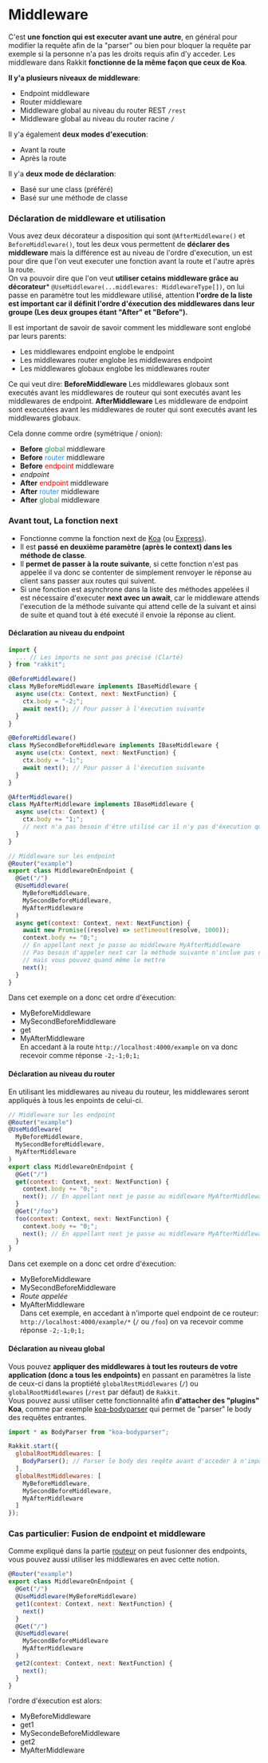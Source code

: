 # Middleware
C'est **une fonction qui est executer avant une autre**, en général pour modifier la requête afin de la "parser" ou bien pour bloquer la requête par exemple si la personne n'a pas les droits requis afin d'y acceder. Les middleware dans Rakkit **fonctionne de la même façon que ceux de Koa**.  

**Il y'a plusieurs niveaux de middleware**:
- Endpoint middleware
- Router middleware
- Middleware global au niveau du router REST `/rest`
- Middleware global au niveau du router racine `/`

Il y'a également **deux modes d'execution**:
- Avant la route
- Après la route

Il y'a **deux mode de déclaration**:
- Basé sur une class (préféré)
- Basé sur une méthode de classe

### Déclaration de middleware et utilisation
Vous avez deux décorateur a disposition qui sont `@AfterMiddleware()` et `BeforeMiddleware()`, tout les deux vous permettent de **déclarer des middleware** mais la différence est au niveau de l'ordre d'execution, un est pour dire que l'on veut executer une fonction avant la route et l'autre après la route.  
On va pouvoir dire que l'on veut **utiliser cetains middleware grâce au décorateur*** `@UseMiddleware(...middlewares: MiddlewareType[])`, on lui passe en paramètre tout les middleware utilisé, attention **l'ordre de la liste est important car il définit l'ordre d'éxecution des middlewares dans leur groupe (Les deux groupes étant "After" et "Before").**  

Il est important de savoir de savoir comment les middleware sont englobé par leurs parents:
- Les middlewares endpoint englobe le endpoint
- Les middlewares router englobe les middlewares endpoint
- Les middlewares globaux englobe les middlewares router

Ce qui veut dire:
**BeforeMiddleware**
Les middlewares globaux sont executés avant les middlewares de routeur qui sont executés avant les middlewares de endpoint.
**AfterMiddleware**
Les middleware de endpoint sont executées avant les middlewares de router qui sont executés avant les middlewares globaux.

Cela donne comme ordre (symétrique / onion):
- **Before** <span style="color:seagreen">global</span> middleware
- **Before** <span style="color:dodgerblue">router</span> middleware
- **Before** <span style="color:red">endpoint</span> middleware
- _endpoint_
- **After** <span style="color:red">endpoint</span> middleware
- **After** <span style="color:dodgerblue">router</span> middleware
- **After** <span style="color:seagreen">global</span> middleware

### Avant tout, La fonction next
- Fonctionne comme la fonction next de [Koa](https://koajs.com) (ou [Express](https://expressjs.com/fr/)).  
- Il est **passé en deuxième paramètre (après le context) dans les méthode de classe**.  
- Il **permet de passer à la route suivante**, si cette fonction n'est pas appelée il va donc se contenter de simplement renvoyer le réponse au client sans passer aux routes qui suivent.  
- Si une fonction est asynchrone dans la liste des méthodes appelées il est nécessaire d'executer **next avec un await**, car le middleware attends l'execution de la méthode suivante qui attend celle de la suivant et ainsi de suite et quand tout à été executé il envoie la réponse au client.

#### Déclaration au niveau du endpoint
```javascript
import {
  ... // Les imports ne sont pas précisé (Clarté)
} from "rakkit";

@BeforeMiddleware()
class MyBeforeMiddleware implements IBaseMiddleware {
  async use(ctx: Context, next: NextFunction) {
    ctx.body = "-2;";
    await next(); // Pour passer à l'éxecution suivante
  }
}

@BeforeMiddleware()
class MySecondBeforeMiddleware implements IBaseMiddleware {
  async use(ctx: Context, next: NextFunction) {
    ctx.body = "-1;";
    await next(); // Pour passer à l'éxecution suivante
  }
}

@AfterMiddleware()
class MyAfterMiddleware implements IBaseMiddleware {
  async use(ctx: Context) {
    ctx.body += "1;";
    // next n'a pas besoin d'être utilisé car il n'y pas d'éxecution qui suivent
  }
}

// Middleware sur les endpoint
@Router("example")
export class MiddlewareOnEndpoint {
  @Get("/")
  @UseMiddleware(
    MyBeforeMiddleware,
    MySecondBeforeMiddleware,
    MyAfterMiddleware
  )
  async get(context: Context, next: NextFunction) {
    await new Promise((resolve) => setTimeout(resolve, 1000));
    context.body += "0;";
    // En appellant next je passe au middleware MyAfterMiddleware
    // Pas besoin d'appeler next car la méthode suivante n'inclue pas de tâches asynchrone,
    // mais vous pouvez quand même le mettre
    next();
  }
}
```
Dans cet exemple on a donc cet ordre d'éxecution:
- MyBeforeMiddleware
- MySecondBeforeMiddleware
- get
- MyAfterMiddleware  
En accedant à la route `http://localhost:4000/example` on va donc recevoir comme réponse `-2;-1;0;1;`

#### Déclaration au niveau du router
En utilisant les middlewares au niveau du routeur, les middlewares seront appliqués à tous les enpoints de celui-ci.
```javascript
// Middleware sur les endpoint
@Router("example")
@UseMiddleware(
  MyBeforeMiddleware,
  MySecondBeforeMiddleware,
  MyAfterMiddleware
)
export class MiddlewareOnEndpoint {
  @Get("/")
  get(context: Context, next: NextFunction) {
    context.body += "0;";
    next(); // En appellant next je passe au middleware MyAfterMiddleware
  }
  @Get("/foo")
  foo(context: Context, next: NextFunction) {
    context.body += "0;";
    next(); // En appellant next je passe au middleware MyAfterMiddleware
  }
}
```
Dans cet exemple on a donc cet ordre d'éxecution:
- MyBeforeMiddleware
- MySecondBeforeMiddleware
- _Route appelée_
- MyAfterMiddleware  
Dans cet exemple, en accedant à n'importe quel endpoint de ce routeur: `http://localhost:4000/example/*` (`/` ou `/foo`) on va recevoir comme réponse `-2;-1;0;1;`

#### Déclaration au niveau global
Vous pouvez **appliquer des middlewares à tout les routeurs de votre application (donc a tous les endpoints)** en passant en paramètres la liste de ceux-ci dans la proptiété `globalRestMiddlewares` (`/`) ou `globalRootMiddlewares` (`/rest` par défaut) de `Rakkit`.  
Vous pouvez aussi utiliser cette fonctionnalité afin **d'attacher des "plugins" Koa**, comme par exemple [koa-bodyparser](https://github.com/koajs/bodyparser) qui permet de "parser" le body des requêtes entrantes.
```javascript
import * as BodyParser from "koa-bodyparser";

Rakkit.start({
  globalRootMiddlewares: [
    BodyParser(); // Parser le body des reqête avant d'acceder à n'importe quel autre méthode
  ],
  globalRestMiddlewares: [
    MyBeforeMiddleware,
    MySecondBeforeMiddleware,
    MyAfterMiddleware
  ]
});
```

### Cas particulier: Fusion de endpoint et middleware
Comme expliqué dans la partie [routeur](/#/fr/router) on peut fusionner des endpoints, vous pouvez aussi utiliser les middlewares en avec cette notion.

```javascript
@Router("example")
export class MiddlewareOnEndpoint {
  @Get("/")
  @UseMiddleware(MyBeforeMiddleware)
  get1(context: Context, next: NextFunction) {
    next()
  }
  @Get("/")
  @UseMiddleware(
    MySecondBeforeMiddleware
    MyAfterMiddleware
  )
  get2(context: Context, next: NextFunction) {
    next();
  }
}
```
l'ordre d'éxecution est alors:
- MyBeforeMiddleware
- get1
- MySecondeBeforeMiddleware
- get2
- MyAfterMiddleware
